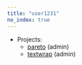 ```yaml
---
title: "user1231"
no_index: true
---
```


* Projects:
  * [pareto](/projects/pareto/) (admin)
  * [textwrap](/projects/textwrap/) (admin)
